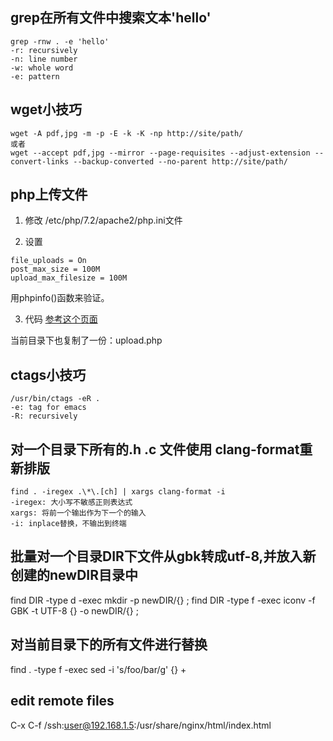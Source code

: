 ## grep在所有文件中搜索文本'hello'
```
grep -rnw . -e 'hello'
-r: recursively
-n: line number
-w: whole word
-e: pattern
```

## wget小技巧
```
wget -A pdf,jpg -m -p -E -k -K -np http://site/path/
或者
wget --accept pdf,jpg --mirror --page-requisites --adjust-extension --convert-links --backup-converted --no-parent http://site/path/
```

## php上传文件
1. 修改 /etc/php/7.2/apache2/php.ini文件

2. 设置
```
file_uploads = On
post_max_size = 100M
upload_max_filesize = 100M
```
用phpinfo()函数来验证。

3. 代码
[参考这个页面](https://gist.github.com/taterbase/2688850)

当前目录下也复制了一份：upload.php

## ctags小技巧
```
/usr/bin/ctags -eR .
-e: tag for emacs
-R: recursively
```


## 对一个目录下所有的.h .c 文件使用 clang-format重新排版
```
find . -iregex .\*\.[ch] | xargs clang-format -i
-iregex: 大小写不敏感正则表达式
xargs: 将前一个输出作为下一个的输入
-i: inplace替换，不输出到终端
```

## 批量对一个目录DIR下文件从gbk转成utf-8,并放入新创建的newDIR目录中
find DIR -type d -exec mkdir -p newDIR/{} \;
find DIR -type f -exec iconv -f GBK -t UTF-8 {} -o newDIR/{} \;

## 对当前目录下的所有文件进行替换
find . -type f -exec sed -i 's/foo/bar/g' {} +

## edit remote files
C-x C-f /ssh:user@192.168.1.5:/usr/share/nginx/html/index.html
